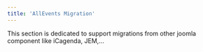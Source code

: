 ```yaml
---
title: 'AllEvents Migration'
---
```


This section is dedicated to support migrations from other joomla component like iCagenda, JEM,...